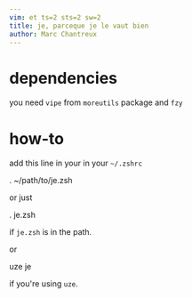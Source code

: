 ```yaml
---
vim: et ts=2 sts=2 sw=2
title: je, parceque je le vaut bien
author: Marc Chantreux
---
```


# dependencies

you need `vipe` from `moreutils` package and `fzy`

# how-to

add this line in your in your `~/.zshrc`

  . ~/path/to/je.zsh

or just

  . je.zsh

if `je.zsh` is in the path.

or

  uze je

if you're using `uze`.


